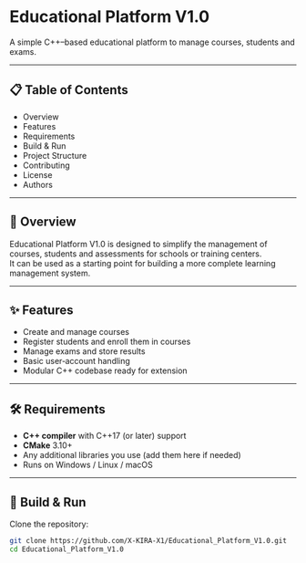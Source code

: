# Educational Platform V1.0

A simple C++–based educational platform to manage courses, students and exams.

---

## 📋 Table of Contents
- Overview
- Features
- Requirements
- Build & Run
- Project Structure
- Contributing
- License
- Authors

---

## 🧐 Overview
Educational Platform V1.0 is designed to simplify the management of courses,
students and assessments for schools or training centers.  
It can be used as a starting point for building a more complete learning
management system.

---

## ✨ Features
- Create and manage courses
- Register students and enroll them in courses
- Manage exams and store results
- Basic user‐account handling
- Modular C++ codebase ready for extension

---

## 🛠 Requirements
- **C++ compiler** with C++17 (or later) support  
- **CMake** 3.10+  
- Any additional libraries you use (add them here if needed)  
- Runs on Windows / Linux / macOS

---

## 🚀 Build & Run

Clone the repository:
```bash
git clone https://github.com/X-KIRA-X1/Educational_Platform_V1.0.git
cd Educational_Platform_V1.0

